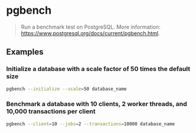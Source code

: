 # pgbench

> Run a benchmark test on PostgreSQL. More information: <https://www.postgresql.org/docs/current/pgbench.html>.

## Examples

### Initialize a database with a scale factor of 50 times the default size

```bash
pgbench --initialize --scale=50 database_name
```

### Benchmark a database with 10 clients, 2 worker threads, and 10,000 transactions per client

```bash
pgbench --client=10 --jobs=2 --transactions=10000 database_name
```
